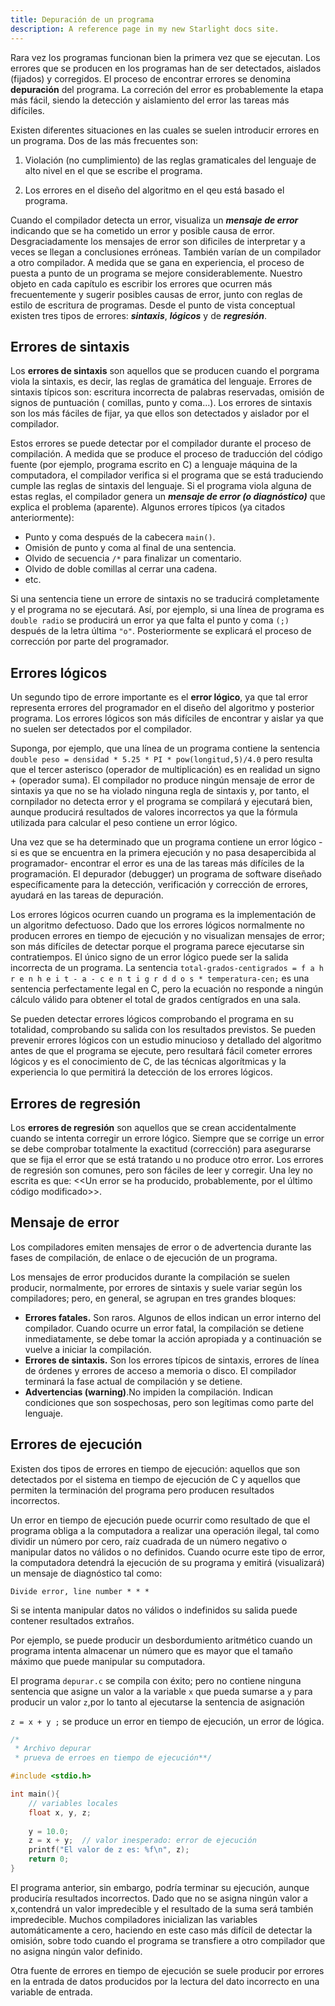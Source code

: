 ```yaml
---
title: Depuración de un programa
description: A reference page in my new Starlight docs site.
---
```


Rara vez los programas funcionan bien la primera vez que se ejecutan. Los errores que se producen en los programas han de ser detectados, aislados (fijados) y corregidos. El proceso de encontrar errores se denomina **depuración** del programa. La correción del error es probablemente la etapa más fácil, siendo la detección y aislamiento del error las tareas más difíciles. 

Existen diferentes situaciones en las cuales se suelen introducir errores en un programa. Dos de las más frecuentes son:

1. Violación (no cumplimiento) de las reglas gramaticales del lenguaje de alto nivel en el que se escribe el programa.

2. Los errores en el diseño del algoritmo en el qeu está basado el programa.

Cuando el compilador detecta un error, visualiza un ***mensaje de error*** indicando que se ha cometido un error y posible causa de error. Desgraciadamente los mensajes de error son dificiles de interpretar y a veces se llegan a conclusiones erróneas. También varían de un compilador a otro compilador. A medida que se gana en experiencia, el proceso de puesta a punto de un programa se mejore considerablemente. Nuestro objeto en cada capítulo es escribir los errores que ocurren más frecuentemente y sugerir posibles causas de error, junto con reglas de estilo de escritura de programas. Desde el punto de vista conceptual existen tres tipos de errores: ***sintaxis***, ***lógicos*** y de ***regresión***.

## Errores de sintaxis

Los **errores de sintaxis** son aquellos que se producen cuando el porgrama viola la sintaxis, es decir, las reglas de gramática del lenguaje. Errores de sintaxis típicos son: escritura incorrecta de palabras reservadas, omisión de signos de puntuación ( comillas, punto y coma...). Los errores de sintaxis son los más fáciles de fijar, ya que ellos son detectados y aislador por el compilador.

Estos errores se puede detectar por el compilador durante el proceso de compilación. A medida que se produce el proceso de traducción del código fuente (por ejemplo, programa escrito en C) a lenguaje máquina de la computadora, el compilador verifica si el programa que se está traduciendo cumple las reglas de sintaxis del lenguaje. Si el programa viola alguna de estas reglas, el compilador genera un ***mensaje de error (o diagnóstico)*** que explica el problema (aparente). Algunos errores típicos (ya citados anteriormente):

- Punto y coma después de la cabecera `main()`.
- Omisión de punto y coma al final de una sentencia.
- Olvido de secuencia `/*` para finalizar un comentario.
- Olvido de doble comillas al cerrar una cadena.
- etc.

Si una sentencia tiene un errore de sintaxis no se traducirá completamente y el programa no se ejecutará. Así, por ejemplo, si una línea de programa es `double radio` se producirá un error ya que falta el punto y coma `(;)` después de la letra última `"o"`. Posteriormente se explicará el proceso de corrección por parte del programador.

## Errores lógicos

Un segundo tipo de errore importante es el **error lógico**, ya que tal error representa errores del programador en el diseño del algoritmo y posterior programa. Los errores lógicos son más difíciles de encontrar y aislar ya que no suelen ser detectados por el compilador.

Suponga, por ejemplo, que una línea de un programa contiene la sentencia `double peso = densidad * 5.25 * PI * pow(longitud,5)/4.0` pero resulta que el tercer asterisco (operador de multiplicación) es en realidad un signo + (operador suma). El compilador no produce ningún mensaje de error de sintaxis ya que no se ha violado ninguna
regla de sintaxis y, por tanto, el cornpilador no detecta error y el programa se compilará y ejecutará bien, aunque producirá resultados de valores incorrectos ya que la fórmula utilizada para calcular el
peso contiene un error lógico.

Una vez que se ha determinado que un programa contiene un error lógico -si es que se encuentra en la primera ejecución y no pasa desapercibida al programador- encontrar el error es una de las tareas
más difíciles de la programación. El depurador (debugger) un programa de software diseñado específicamente para la detección, verificación y corrección de errores, ayudará en las tareas de
depuración.

Los errores lógicos ocurren cuando un programa es la implementación de un algoritmo defectuoso. Dado que los errores lógicos normalmente no producen errores en tiempo de ejecución y no visualizan mensajes de error; son más difíciles de detectar porque el programa parece ejecutarse sin contratiempos. El único signo de un error lógico puede ser la salida incorrecta de un programa. La sentencia `total-grados-centigrados = f a h r e n h e i t - a - c e n t i g r d d o s * temperatura-cen;` es una sentencia perfectamente legal en C, pero la ecuación no responde a ningún cálculo válido para
obtener el total de grados centígrados en una sala.

Se pueden detectar errores lógicos comprobando el programa en su totalidad, comprobando su salida con los resultados previstos. Se pueden prevenir errores lógicos con un estudio minucioso y detallado del algoritmo antes de que el programa se ejecute, pero resultará fácil cometer errores lógicos y es el conocimiento de C, de las técnicas algorítmicas y la experiencia lo que permitirá la detección de los errores lógicos.

## Errores de regresión

Los **errores de regresión** son aquellos que se crean accidentalmente cuando se intenta corregir un errore lógico. Siempre que se corrige un error se debe comprobar  totalmente la exactitud (corrección) para asegurarse que se fija el error que se está tratando u no produce otro error. Los errores de regresión son comunes, pero son fáciles de leer y corregir. Una ley no escrita es que: <<Un error se ha producido, probablemente, por el último código modificado>>.

## Mensaje de error

Los compiladores emiten mensajes de error o de advertencia durante las fases de compilación, de enlace o de ejecución de un programa.

Los mensajes de error producidos durante la compilación se suelen producir, normalmente, por errores de sintaxis y suele variar según los compiladores; pero, en general, se agrupan en tres grandes bloques:

- **Errores fatales.** Son raros. Algunos de ellos indican un error interno del compilador. Cuando ocurre un error fatal, la compilación se detiene inmediatamente, se debe tomar la acción apropiada y a continuación se vuelve a iniciar la compilación.
- **Errores de sintaxis.** Son los errores típicos de sintaxis, errores de línea de órdenes y errores de acceso a memoria o disco. El compilador terminará la fase actual de compilación y se detiene.
- **Advertencias (warning)**.No impiden la compilación. Indican condiciones que son sospechosas, pero son legítimas como parte del lenguaje.

## Errores de ejecución

Existen dos tipos de errores en tiempo de ejecución: aquellos que son detectados por el sistema en tiempo de ejecución de C y aquellos que permiten la terminación del programa pero producen resultados incorrectos.

Un error en tiempo de ejecución puede ocurrir como resultado de que el programa obliga a la computadora a realizar una operación ilegal, tal como dividir un número por cero, raíz cuadrada de un número negativo o manipular datos no válidos o no definidos. Cuando ocurre este tipo de error, la computadora detendrá la ejecución de su programa y emitirá (visualizará) un mensaje de diagnóstico tal
como:

`Divide error, line number * * *`

Si se intenta manipular datos no válidos o indefinidos su salida puede contener resultados extraños.

Por ejemplo, se puede producir un desbordumiento aritmético cuando un programa intenta almacenar un número que es mayor que el tamaño máximo que puede manipular su computadora.

El programa ``depurar.c`` se compila con éxito; pero no contiene ninguna sentencia que asigne un valor a la variable ``x`` que pueda sumarse a ``y`` para producir un valor ``z``,por lo tanto al ejecutarse la sentencia de asignación

``z = x + y ;``
se produce un error en tiempo de ejecución, un error de lógica.


~~~c
/*
 * Archivo depurar
 * prueva de erroes en tiempo de ejecución**/

#include <stdio.h>

int main(){
    // variables locales
    float x, y, z;
    
    y = 10.0;
    z = x + y;  // valor inesperado: error de ejecución
    printf("El valor de z es: %f\n", z);
    return 0;
}
~~~

El programa anterior, sin embargo, podría terminar su ejecución, aunque produciría resultados incorrectos. Dado que no se asigna ningún valor a x,contendrá un valor impredecible y el resultado de
la suma será también impredecible. Muchos compiladores inicializan las variables automáticamente a cero, haciendo en este caso más difícil de detectar la omisión, sobre todo cuando el programa se
transfiere a otro compilador que no asigna ningún valor definido.

Otra fuente de errores en tiempo de ejecución se suele producir por errores en la entrada de datos producidos por la lectura del dato incorrecto en una variable de entrada.